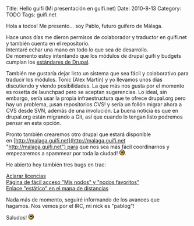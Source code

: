 Title: Hello guifi (Mi presentación en guifi.net)
Date: 2010-8-13
Category: TODO
Tags: guifi.net

Hola a todos! Me presento... soy Pablo, futuro guifero de Málaga.

Hace unos días me dieron permisos de colaborador y traductor en guifi.net y también cuenta en el repositorio.  
Intentaré echar una mano en todo lo que sea de desarrollo.   
De momento estoy intentando que los módulos de drupal guifi y budgets cumplan los [estándares de Drupal](https://www.drupal.org/coding-standards).

También me gustaría dejar listo un sistema que sea fácil y colaborativo para traducir los módulos. Tonic (Alex Martín) y yo llevamos unos
días discutiendo y viendo posibilidades. La que más nos gusta por el momento es rosetta de launchpad pero se aceptan sugerencias. Lo ideal,
sin embargo, sería usar la propia infraestructura que te ofrece drupal.org pero hay un problema, ¡usan repositorios CVS! y sería un follón
migrar ahora a CVS desde SVN, además de una involución. La buena noticia es que en drupal.org están migrando a Git, así que cuando lo tengan
listo podremos pensar en esta opción.

Pronto también crearemos otro drupal que estará disponible
en [http://malaga.guifi.net](http://malaga.guifi.net "http://malaga.guifi.net") para que nos sea más fácil coordinarnos y empezaremos a
spammear por toda la ciudad! ![Smiling](/img/smileys/smile.png "Smiling").

He abierto hoy también tres bugs en trac:

[Aclarar licencias](http://trac.guifi.net/trac/ticket/67)  
 [Página de fácil acceso "Mis nodos" y "nodos favoritos"](http://trac.guifi.net/trac/ticket/65)  
 [Enlace "estático" en el mapa de distancias](http://trac.guifi.net/trac/ticket/66)

Nada más de momento, seguiré informando de los avances que hagamos. Nos vemos por el IRC, mi nick es "pablog"!

Saludos! ![Smiling](/img/smileys/smile.png "Smiling")

